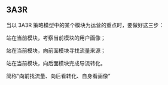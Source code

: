 ## 3A3R
当以 3A3R 策略模型中的某个模块为运营的重点时，要做好这三步：

站在当前模块，考察当前模块的用户画像；

站在当前模块，向前面模块寻找流量来源；

站在当前模块，向后面模块完成导流转化。

简称“向前找流量、向后看转化、自身看画像”